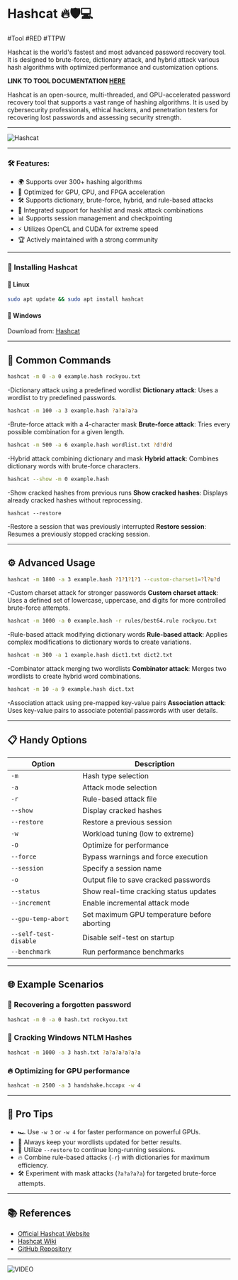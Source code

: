 # Hashcat 🔥🛡️💻
#Tool #RED #TTPW

Hashcat is the world's fastest and most advanced password recovery tool. It is designed to brute-force, dictionary attack, and hybrid attack various hash algorithms with optimized performance and customization options.

**LINK TO TOOL DOCUMENTATION [HERE](https://hashcat.net/hashcat/)**

Hashcat is an open-source, multi-threaded, and GPU-accelerated password recovery tool that supports a vast range of hashing algorithms. It is used by cybersecurity professionals, ethical hackers, and penetration testers for recovering lost passwords and assessing security strength.

---
![Hashcat](https://www.kali.org/tools/hashcat/images/hashcat-logo.svg)

---

### 🛠 Features:
- 🌍 Supports over 300+ hashing algorithms
- 🚀 Optimized for GPU, CPU, and FPGA acceleration
- 🛠️ Supports dictionary, brute-force, hybrid, and rule-based attacks
- 🔗 Integrated support for hashlist and mask attack combinations
- 📊 Supports session management and checkpointing
- ⚡ Utilizes OpenCL and CUDA for extreme speed
- 🏆 Actively maintained with a strong community

---

### 🚀 Installing Hashcat

#### 🔹 **Linux** 
```bash
sudo apt update && sudo apt install hashcat
```

#### 🔹 **Windows**
Download from: [Hashcat](https://hashcat.net/hashcat/)

---

## 🧰 Common Commands

```bash
hashcat -m 0 -a 0 example.hash rockyou.txt
```
\-Dictionary attack using a predefined wordlist
**Dictionary attack**: Uses a wordlist to try predefined passwords.

```bash
hashcat -m 100 -a 3 example.hash ?a?a?a?a  
```
\-Brute-force attack with a 4-character mask
**Brute-force attack**: Tries every possible combination for a given length.

```bash
hashcat -m 500 -a 6 example.hash wordlist.txt ?d?d?d  
```
\-Hybrid attack combining dictionary and mask
 **Hybrid attack**: Combines dictionary words with brute-force characters.
 
```bash
hashcat --show -m 0 example.hash 
```
\-Show cracked hashes from previous runs
**Show cracked hashes**: Displays already cracked hashes without reprocessing.

```basg
hashcat --restore 
```
\-Restore a session that was previously interrupted
**Restore session**: Resumes a previously stopped cracking session.

---

## ⚙️ Advanced Usage

```bash
hashcat -m 1800 -a 3 example.hash ?1?1?1?1 --custom-charset1=?l?u?d  
```
\-Custom charset attack for stronger passwords
**Custom charset attack**: Uses a defined set of lowercase, uppercase, and digits for more controlled brute-force attempts.

```bash
hashcat -m 1000 -a 0 example.hash -r rules/best64.rule rockyou.txt  
```
\-Rule-based attack modifying dictionary words
**Rule-based attack**: Applies complex modifications to dictionary words to create variations.

```bash
hashcat -m 300 -a 1 example.hash dict1.txt dict2.txt  
```
\-Combinator attack merging two wordlists
**Combinator attack**: Merges two wordlists to create hybrid word combinations.

```bash
hashcat -m 10 -a 9 example.hash dict.txt   
```
\-Association attack using pre-mapped key-value pairs
**Association attack**: Uses key-value pairs to associate potential passwords with user details.

---

## 📋 Handy Options

| Option       | Description                                            |
|-------------|--------------------------------------------------------|
| `-m`       | Hash type selection                                    |
| `-a`       | Attack mode selection                                  |
| `-r`       | Rule-based attack file                                 |
| `--show`   | Display cracked hashes                                |
| `--restore` | Restore a previous session                            |
| `-w`       | Workload tuning (low to extreme)                       |
| `-O`       | Optimize for performance                               |
| `--force`  | Bypass warnings and force execution                    |
| `--session`| Specify a session name                                 |
| `-o`       | Output file to save cracked passwords                  |
| `--status` | Show real-time cracking status updates                 |
| `--increment` | Enable incremental attack mode                     |
| `--gpu-temp-abort` | Set maximum GPU temperature before aborting   |
| `--self-test-disable` | Disable self-test on startup               |
| `--benchmark` | Run performance benchmarks                         |

---

## 🌐 Example Scenarios

### 🔐 Recovering a forgotten password
```bash
hashcat -m 0 -a 0 hash.txt rockyou.txt
```
### 🚀 Cracking Windows NTLM Hashes
```bash
hashcat -m 1000 -a 3 hash.txt ?a?a?a?a?a?a
```
### 🔥 Optimizing for GPU performance
```bash
hashcat -m 2500 -a 3 handshake.hccapx -w 4
```

---

## 🚀 Pro Tips
- 🏎️ Use `-w 3` or `-w 4` for faster performance on powerful GPUs.
- 📂 Always keep your wordlists updated for better results.
- 🔄 Utilize `--restore` to continue long-running sessions.
- 🔥 Combine rule-based attacks (`-r`) with dictionaries for maximum efficiency.
- 🛠️ Experiment with mask attacks (`?a?a?a?a`) for targeted brute-force attempts.

---

## 📚 References
- [Official Hashcat Website](https://hashcat.net/hashcat/)
- [Hashcat Wiki](https://hashcat.net/wiki/)
- [GitHub Repository](https://github.com/hashcat/hashcat)

---

![VIDEO](https://www.youtube.com/watch?v=z4_oqTZJqCo)
